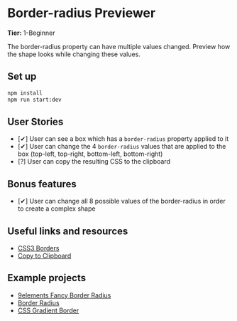 # Border-radius Previewer

**Tier:** 1-Beginner

The border-radius property can have multiple values changed. Preview how the shape looks while changing these values.

## Set up

``` bash
npm install
npm run start:dev
```

## User Stories

- [✔] User can see a box which has a `border-radius` property applied to it
- [✔] User can change the 4 `border-radius` values that are applied to the box (top-left, top-right, bottom-left, bottom-right)
- [?] User can copy the resulting CSS to the clipboard

## Bonus features

- [✔] User can change all 8 possible values of the border-radius in order to create a complex shape

## Useful links and resources

- [CSS3 Borders](https://www.w3schools.com/css/css3_borders.asp)
- [Copy to Clipboard](https://www.w3schools.com/howto/howto_js_copy_clipboard.asp)

## Example projects

- [9elements Fancy Border Radius](https://9elements.github.io/fancy-border-radius/)
- [Border Radius](https://border-radius.com/)
- [CSS Gradient Border](https://codepen.io/thebabydino/pen/zbqPVd)
